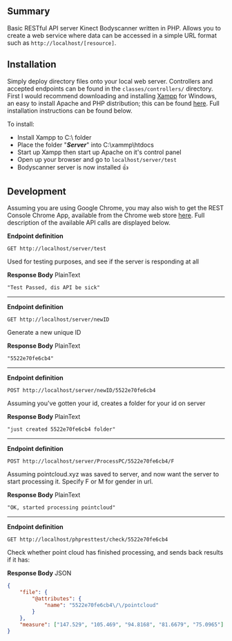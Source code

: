 ## Summary
Basic RESTful API server Kinect Bodyscanner written in PHP. Allows you to create a web service where data can be accessed in a simple URL format such as 
`http://localhost/[resource]`.

## Installation
Simply deploy directory files onto your local web server. Controllers and accepted endpoints can be found in the `classes/controllers/` directory. First I would recommend downloading and installing [Xampp](https://www.apachefriends.org) for Windows, an easy to install Apache and PHP distribution; this can be found [here](https://www.apachefriends.org/download.html). Full installation instructions can be found below.
	
To install:

 * Install Xampp to C:\ folder
 * Place the folder "***Server***" into C:\xammp\htdocs
 * Start up Xampp then start up Apache on it's control panel
 * Open up your browser and go to `localhost/server/test`
 * Bodyscanner server is now installed :+1:
 
## Development

Assuming you are using Google Chrome, you may also wish to get the REST Console Chrome App, available from the Chrome web store [here](http://bit.ly/1k9zsGu). Full description of the available API calls are displayed below.

**Endpoint definition**
```
GET http://localhost/server/test
```
Used for testing purposes, and see if the server is responding at all  

**Response Body** PlainText
```
"Test Passed, dis API be sick"
```			
___	
  
**Endpoint definition**  
```
GET http://localhost/server/newID
```
Generate a new unique ID

**Response Body** PlainText
```
"5522e70fe6cb4"
```	

___

**Endpoint definition**  
```
POST http://localhost/server/newID/5522e70fe6cb4
```
Assuming you've gotten your id, creates a folder for your id on server

**Response Body** PlainText
```
"just created 5522e70fe6cb4 folder"
```	
___

**Endpoint definition**  
```
POST http://localhost/server/ProcessPC/5522e70fe6cb4/F
```
Assuming pointcloud.xyz was saved to server, and now want the server to start processing it. Specify F or M for gender in url.

**Response Body** PlainText
```
"OK, started processing pointcloud"
```	
___

**Endpoint definition**  
```
GET http://localhost/phpresttest/check/5522e70fe6cb4
```
Check whether point cloud has finished processing, and sends back results if it has:

**Response Body** JSON
```json
{
    "file": {
        "@attributes": {
            "name": "5522e70fe6cb4\/\/pointcloud"
        }
    },
    "measure": ["147.529", "105.469", "94.8168", "81.6679", "75.0965"]
}
```
